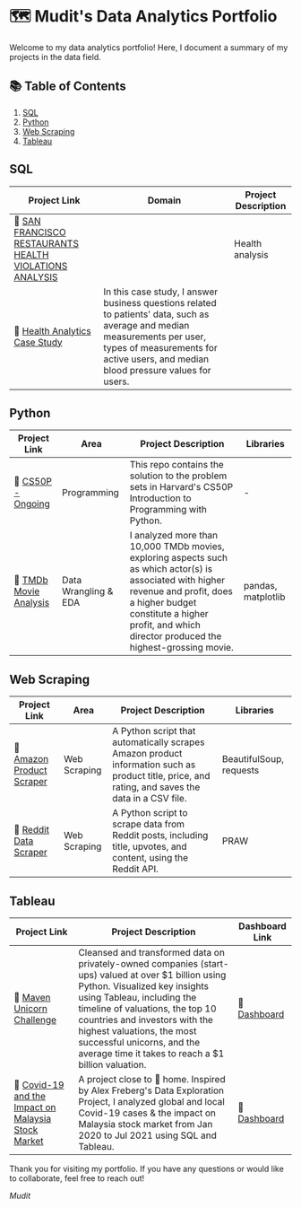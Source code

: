 # 🗺 Mudit's Data Analytics Portfolio

Welcome to my data analytics portfolio! Here, I document a summary of my projects in the data field.

## 📚 Table of Contents
1. [SQL](#SQL)
2. [Python](#Python)
3. [Web Scraping](#Web-Scraping)
4. [Tableau](#Tableau)


## SQL
| Project Link | Domain | Project Description |
|--------------|-----------------|------------|
|🔗 [SAN FRANCISCO RESTAURANTS HEALTH VIOLATIONS ANALYSIS](https://github.com/mudit-mishra8/SAN-FRANCISCO-RESTAURANTS-HEALTH-VIOLATIONS-ANALYSIS/blob/main/README.md) || Health analysis || In this self-developed case study, we delve into the health violations in San Francisco's restaurants, focusing on identifying patterns, trends, and severity. Utilizing SQL for data analysis and Python for data transformation, we generated valuable insights and also developed a function to calculate inspection scores for specific violations.|
|🔗 [Health Analytics Case Study](#) | In this case study, I answer business questions related to patients' data, such as average and median measurements per user, types of measurements for active users, and median blood pressure values for users.|

## Python
| Project Link | Area | Project Description | Libraries |
|--------------|------|---------------------|-----------|
|🔗 [CS50P - Ongoing](#) | Programming | This repo contains the solution to the problem sets in Harvard's CS50P Introduction to Programming with Python.|-|
|🔗 [TMDb Movie Analysis](#) | Data Wrangling & EDA | I analyzed more than 10,000 TMDb movies, exploring aspects such as which actor(s) is associated with higher revenue and profit, does a higher budget constitute a higher profit, and which director produced the highest-grossing movie.| pandas, matplotlib |

## Web Scraping
| Project Link | Area | Project Description | Libraries |
|--------------|------|---------------------|-----------|
|🔗 [Amazon Product Scraper](#) | Web Scraping | A Python script that automatically scrapes Amazon product information such as product title, price, and rating, and saves the data in a CSV file.| BeautifulSoup, requests |
|🔗 [Reddit Data Scraper](#) | Web Scraping | A Python script to scrape data from Reddit posts, including title, upvotes, and content, using the Reddit API. | PRAW |

## Tableau
| Project Link | Project Description | Dashboard Link |
|--------------|---------------------|----------------|
|🔗 [Maven Unicorn Challenge](#) | Cleansed and transformed data on privately-owned companies (start-ups) valued at over $1 billion using Python. Visualized key insights using Tableau, including the timeline of valuations, the top 10 countries and investors with the highest valuations, the most successful unicorns, and the average time it takes to reach a $1 billion valuation.| 🔗 [Dashboard](#) |
|🔗 [Covid-19 and the Impact on Malaysia Stock Market](#) | A project close to 🏡 home. Inspired by Alex Freberg's Data Exploration Project, I analyzed global and local Covid-19 cases & the impact on Malaysia stock market from Jan 2020 to Jul 2021 using SQL and Tableau. | 🔗 [Dashboard](#) |



Thank you for visiting my portfolio. If you have any questions or would like to collaborate, feel free to reach out!

_Mudit_

